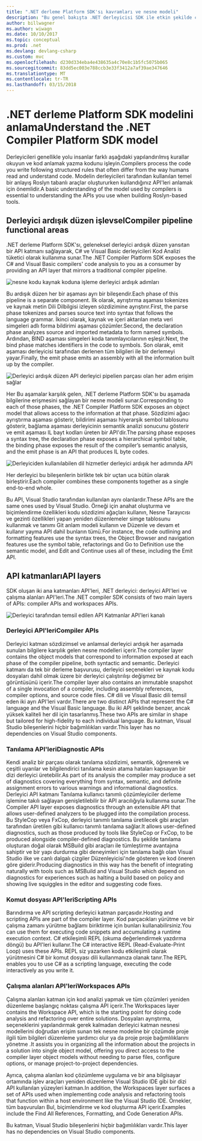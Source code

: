 ```yaml
---
title: ".NET derleme Platform SDK'sı kavramları ve nesne modeli"
description: "Bu genel bakışta .NET derleyicisi SDK ile etkin şekilde çalışması için gereken arka plan sağlar. API katmanlar, söz konusu ana türleri ve genel nesne modeli öğreneceksiniz."
author: billwagner
ms.author: wiwagn
ms.date: 10/10/2017
ms.topic: conceptual
ms.prod: .net
ms.devlang: devlang-csharp
ms.custom: mvc
ms.openlocfilehash: d230d334eba4e438635a4c70e8c1b5fc5075b065
ms.sourcegitcommit: 83dd5ec003e788ccb3e33f3412a7af39ae347646
ms.translationtype: MT
ms.contentlocale: tr-TR
ms.lasthandoff: 03/15/2018
---
```

# <a name="understand-the-net-compiler-platform-sdk-model"></a><span data-ttu-id="88167-104">.NET derleme Platform SDK modelini anlama</span><span class="sxs-lookup"><span data-stu-id="88167-104">Understand the .NET Compiler Platform SDK model</span></span>

<span data-ttu-id="88167-105">Derleyicileri genellikle yolu insanlar farklı aşağıdaki yapılandırılmış kurallar okuyun ve kod anlamak yazma kodunu işleyin.</span><span class="sxs-lookup"><span data-stu-id="88167-105">Compilers process the code you write following structured rules that often differ from the way humans read and understand code.</span></span> <span data-ttu-id="88167-106">Modelin derleyicileri tarafından kullanılan temel bir anlayış Roslyn tabanlı araçlar oluştururken kullandığınız API'leri anlamak için önemlidir.</span><span class="sxs-lookup"><span data-stu-id="88167-106">A basic understanding of the model used by compilers is essential to understanding the APIs you use when building Roslyn-based tools.</span></span> 

## <a name="compiler-pipeline-functional-areas"></a><span data-ttu-id="88167-107">Derleyici ardışık düzen işlevsel</span><span class="sxs-lookup"><span data-stu-id="88167-107">Compiler pipeline functional areas</span></span>

<span data-ttu-id="88167-108">.NET derleme Platform SDK'sı, geleneksel derleyici ardışık düzen yansıtan bir API katmanı sağlayarak, C# ve Visual Basic derleyicileri Kod Analizi tüketici olarak kullanıma sunar.</span><span class="sxs-lookup"><span data-stu-id="88167-108">The .NET Compiler Platform SDK exposes the C# and Visual Basic compilers' code analysis to you as a consumer by providing an API layer that mirrors a traditional compiler pipeline.</span></span>

![nesne kodu kaynak koduna işleme derleyici ardışık adımları](media/compiler-pipeline.png)

<span data-ttu-id="88167-110">Bu ardışık düzen her bir aşaması ayrı bir bileşendir.</span><span class="sxs-lookup"><span data-stu-id="88167-110">Each phase of this pipeline is a separate component.</span></span> <span data-ttu-id="88167-111">İlk olarak, ayrıştırma aşaması tokenizes ve kaynak metin Dili Dilbilgisi izleyen sözdizimine ayrıştırır.</span><span class="sxs-lookup"><span data-stu-id="88167-111">First, the parse phase tokenizes and parses source text into syntax that follows the language grammar.</span></span> <span data-ttu-id="88167-112">İkinci olarak, kaynak ve içeri aktarılan meta veri simgeleri adlı forma bildirimi aşaması çözümler.</span><span class="sxs-lookup"><span data-stu-id="88167-112">Second, the declaration phase analyzes source and imported metadata to form named symbols.</span></span> <span data-ttu-id="88167-113">Ardından, BIND aşaması simgeleri koda tanımlayıcılarının eşleşir.</span><span class="sxs-lookup"><span data-stu-id="88167-113">Next, the bind phase matches identifiers in the code to symbols.</span></span> <span data-ttu-id="88167-114">Son olarak, emit aşaması derleyicisi tarafından derlenen tüm bilgileri ile bir derlemeyi yayar.</span><span class="sxs-lookup"><span data-stu-id="88167-114">Finally, the emit phase emits an assembly with all the information built up by the compiler.</span></span>

![Derleyici ardışık düzen API derleyici pipelien parçası olan her adım erişim sağlar](media/compiler-pipeline-api.png)

<span data-ttu-id="88167-116">Her Bu aşamalar karşılık gelen, .NET derleme Platform SDK'sı bu aşamada bilgilerine erişmesini sağlayan bir nesne modeli sunar.</span><span class="sxs-lookup"><span data-stu-id="88167-116">Corresponding to each of those phases, the .NET Compiler Platform SDK exposes an object model that allows access to the information at that phase.</span></span> <span data-ttu-id="88167-117">Sözdizimi ağacı ayrıştırma aşaması gösterir, bildirimi aşaması hiyerarşik sembol tablosunu gösterir, bağlama aşaması derleyicinin semantik analizi sonucunu gösterir ve emit aşaması IL bayt kodları üreten bir API'dir.</span><span class="sxs-lookup"><span data-stu-id="88167-117">The parsing phase exposes a syntax tree, the declaration phase exposes a hierarchical symbol table, the binding phase exposes the result of the compiler’s semantic analysis, and the emit phase is an API that produces IL byte codes.</span></span>

![Derleyiciden kullanılabilen dil hizmetler derleyici ardışık her adımında API](media/compiler-pipeline-lang-svc.png)

<span data-ttu-id="88167-119">Her derleyici bu bileşenlerin birlikte tek bir uçtan uca bütün olarak birleştirir.</span><span class="sxs-lookup"><span data-stu-id="88167-119">Each compiler combines these components together as a single end-to-end whole.</span></span>

<span data-ttu-id="88167-120">Bu API, Visual Studio tarafından kullanılan aynı olanlardır.</span><span class="sxs-lookup"><span data-stu-id="88167-120">These APIs are the same ones used by Visual Studio.</span></span> <span data-ttu-id="88167-121">Örneği için anahat oluşturma ve biçimlendirme özellikleri kodu sözdizimi ağaçları kullanın, Nesne Tarayıcısı ve gezinti özellikleri yapan yeniden düzenlemeler simge tablosunu kullanmak ve tanımı Git anlam modeli kullanın ve Düzenle ve devam et kullanır yayma API dahil bunların tümü.</span><span class="sxs-lookup"><span data-stu-id="88167-121">For instance, the code outlining and formatting features use the syntax trees, the Object Browser and navigation features use the symbol table, refactorings and Go to Definition use the semantic model, and Edit and Continue uses all of these, including the Emit API.</span></span> 

## <a name="api-layers"></a><span data-ttu-id="88167-122">API katmanları</span><span class="sxs-lookup"><span data-stu-id="88167-122">API layers</span></span>

<span data-ttu-id="88167-123">SDK oluşan iki ana katmanları API'leri, .NET derleyici: derleyici API'leri ve çalışma alanları API'leri.</span><span class="sxs-lookup"><span data-stu-id="88167-123">The .NET compiler SDK consists of two main layers of APIs: compiler APIs and workspaces APIs.</span></span>

![Derleyici tarafından temsil edilen API Katmanlar API'leri kanalı](media/api-layers.png)

### <a name="compiler-apis"></a><span data-ttu-id="88167-125">Derleyici API'leri</span><span class="sxs-lookup"><span data-stu-id="88167-125">Compiler APIs</span></span>

<span data-ttu-id="88167-126">Derleyici katman sözdizimsel ve anlamsal derleyici ardışık her aşamada sunulan bilgilere karşılık gelen nesne modelleri içerir.</span><span class="sxs-lookup"><span data-stu-id="88167-126">The compiler layer contains the object models that correspond to information exposed at each phase of the compiler pipeline, both syntactic and semantic.</span></span> <span data-ttu-id="88167-127">Derleyici katmanı da tek bir derleme başvurusu, derleyici seçenekleri ve kaynak kodu dosyaları dahil olmak üzere bir derleyici çalıştırılışı değişmez bir görüntüsünü içerir.</span><span class="sxs-lookup"><span data-stu-id="88167-127">The compiler layer also contains an immutable snapshot of a single invocation of a compiler, including assembly references, compiler options, and source code files.</span></span> <span data-ttu-id="88167-128">C# dili ve Visual Basic dili temsil eden iki ayrı API'leri vardır.</span><span class="sxs-lookup"><span data-stu-id="88167-128">There are two distinct APIs that represent the C# language and the Visual Basic language.</span></span> <span data-ttu-id="88167-129">Bu iki API şeklinde benzer, ancak yüksek kaliteli her dil için tasarlanmış.</span><span class="sxs-lookup"><span data-stu-id="88167-129">These two APIs are similar in shape but tailored for high-fidelity to each individual language.</span></span> <span data-ttu-id="88167-130">Bu katman, Visual Studio bileşenlerini hiçbir bağımlılıkları vardır.</span><span class="sxs-lookup"><span data-stu-id="88167-130">This layer has no dependencies on Visual Studio components.</span></span>

### <a name="diagnostic-apis"></a><span data-ttu-id="88167-131">Tanılama API'leri</span><span class="sxs-lookup"><span data-stu-id="88167-131">Diagnostic APIs</span></span>

<span data-ttu-id="88167-132">Kendi analiz bir parçası olarak tanılama sözdizimi, semantik, öğrenerek ve çeşitli uyarılar ve bilgilendirici tanılama kesin atama hataları kapsayan bir dizi derleyici üretebilir.</span><span class="sxs-lookup"><span data-stu-id="88167-132">As part of its analysis the compiler may produce a set of diagnostics covering everything from syntax, semantic, and definite assignment errors to various warnings and informational diagnostics.</span></span> <span data-ttu-id="88167-133">Derleyici API katmanı Tanılama kullanıcı tanımlı çözümleyiciler derleme işlemine takılı sağlayan genişletilebilir bir API aracılığıyla kullanıma sunar.</span><span class="sxs-lookup"><span data-stu-id="88167-133">The Compiler API layer exposes diagnostics through an extensible API that allows user-defined analyzers to be plugged into the compilation process.</span></span> <span data-ttu-id="88167-134">Bu StyleCop veya FxCop, derleyici tanımlı tanılama üretilecek gibi araçları tarafından üretilen gibi kullanıcı tanımlı tanılama sağlar.</span><span class="sxs-lookup"><span data-stu-id="88167-134">It allows user-defined diagnostics, such as those produced by tools like StyleCop or FxCop, to be produced alongside compiler-defined diagnostics.</span></span> <span data-ttu-id="88167-135">Bu şekilde tanılama oluşturan doğal olarak MSBuild gibi araçları ile tümleştirme avantajına sahiptir ve bir yapı durdurma gibi deneyimleri için tanılama bağlı olan Visual Studio ilke ve canlı dalgalı çizgiler Düzenleyicisi'nde gösteren ve kod öneren göre giderir.</span><span class="sxs-lookup"><span data-stu-id="88167-135">Producing diagnostics in this way has the benefit of integrating naturally with tools such as MSBuild and Visual Studio which depend on diagnostics for experiences such as halting a build based on policy and showing live squiggles in the editor and suggesting code fixes.</span></span>

### <a name="scripting-apis"></a><span data-ttu-id="88167-136">Komut dosyası API'leri</span><span class="sxs-lookup"><span data-stu-id="88167-136">Scripting APIs</span></span>

<span data-ttu-id="88167-137">Barındırma ve API scripting derleyici katman parçasıdır.</span><span class="sxs-lookup"><span data-stu-id="88167-137">Hosting and scripting APIs are part of the compiler layer.</span></span> <span data-ttu-id="88167-138">Kod parçacıkları yürütme ve bir çalışma zamanı yürütme bağlamı biriktirme için bunları kullanabilirsiniz.</span><span class="sxs-lookup"><span data-stu-id="88167-138">You can use them for executing code snippets and accumulating a runtime execution context.</span></span>
<span data-ttu-id="88167-139">C# etkileşimli REPL (okuma değerlendirmek yazdırma döngü) bu API'leri kullanır.</span><span class="sxs-lookup"><span data-stu-id="88167-139">The C# interactive REPL (Read-Evaluate-Print Loop) uses these APIs.</span></span> <span data-ttu-id="88167-140">REPL siz yazarken kodu etkileşimli olarak yürütmesini C# bir komut dosyası dili kullanmanıza olanak tanır.</span><span class="sxs-lookup"><span data-stu-id="88167-140">The REPL enables you to use C# as a scripting language, executing the code interactively as you write it.</span></span>

### <a name="workspaces-apis"></a><span data-ttu-id="88167-141">Çalışma alanları API'leri</span><span class="sxs-lookup"><span data-stu-id="88167-141">Workspaces APIs</span></span>

<span data-ttu-id="88167-142">Çalışma alanları katman için kod analizi yapmak ve tüm çözümleri yeniden düzenleme başlangıç noktası çalışma API içerir.</span><span class="sxs-lookup"><span data-stu-id="88167-142">The Workspaces layer contains the Workspace API, which is the starting point for doing code analysis and refactoring over entire solutions.</span></span> <span data-ttu-id="88167-143">Dosyaları ayrıştırma, seçeneklerini yapılandırmak gerek kalmadan derleyici katman nesnesi modellerini doğrudan erişim sunan tek nesne modeline bir çözümde proje ilgili tüm bilgileri düzenleme yardımcı olur ya da proje proje bağımlılıklarını yönetme .</span><span class="sxs-lookup"><span data-stu-id="88167-143">It assists you in organizing all the information about the projects in a solution into single object model, offering you direct access to the compiler layer object models without needing to parse files, configure options, or manage project-to-project dependencies.</span></span>

<span data-ttu-id="88167-144">Ayrıca, çalışma alanları kod çözümleme uygulama ve bir ana bilgisayar ortamında işlev araçları yeniden düzenleme Visual Studio IDE gibi bir dizi API kullanılan yüzeyleri katman.</span><span class="sxs-lookup"><span data-stu-id="88167-144">In addition, the Workspaces layer surfaces a set of APIs used when implementing code analysis and refactoring tools that function within a host environment like the Visual Studio IDE.</span></span> <span data-ttu-id="88167-145">Örnekler, tüm başvuruları Bul, biçimlendirme ve kod oluşturma API içerir.</span><span class="sxs-lookup"><span data-stu-id="88167-145">Examples include the Find All References, Formatting, and Code Generation APIs.</span></span>

<span data-ttu-id="88167-146">Bu katman, Visual Studio bileşenlerini hiçbir bağımlılıkları vardır.</span><span class="sxs-lookup"><span data-stu-id="88167-146">This layer has no dependencies on Visual Studio components.</span></span>
